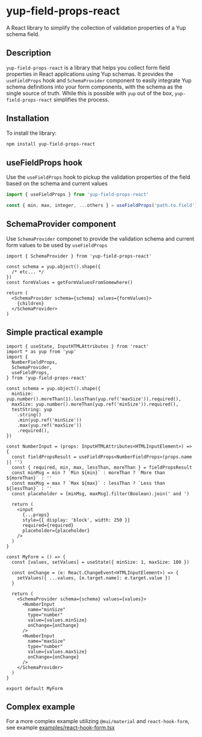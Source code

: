# yup-field-props-react

A React library to simplify the collection of validation properties of a Yup schema field.

## Description

`yup-field-props-react` is a library that helps you collect form field properties in React applications using Yup schemas. It provides the `useFieldProps` hook and `SchemaProvider` component to easily integrate Yup schema definitions into your form components, with the schema as the single source of truth. While this is possible with `yup` out of the box, `yup-field-props-react` simplifies the process.

## Installation

To install the library:

```bash
npm install yup-field-props-react
```

## useFieldProps hook

Use the `useFieldProps` hook to pickup the validation properties of the field based on the schema and current values

```typescript
import { useFieldProps } from 'yup-field-props-react'

const { min, max, integer, ...others } = useFieldProps('path.to.field')
```

## SchemaProvider component

Use `SchemaProvider` componet to provide the validation schema and current form values to be used by `useFieldProps`

```tsx
import { SchemaProvider } from 'yup-field-props-react'

const schema = yup.object().shape({
  /* etc... */
})
const formValues = getFormValuesFromSomewhere()

return (
  <SchemaProvider schema={schema} values={formValues}>
    {children}
  </SchemaProvider>
)
```

## Simple practical example

```tsx
import { useState, InputHTMLAttributes } from 'react'
import * as yup from 'yup'
import {
  NumberFieldProps,
  SchemaProvider,
  useFieldProps,
} from 'yup-field-props-react'

const schema = yup.object().shape({
  minSize: yup.number().moreThan(1).lessThan(yup.ref('maxSize')).required(),
  maxSize: yup.number().moreThan(yup.ref('minSize')).required(),
  testString: yup
    .string()
    .min(yup.ref('minSize'))
    .max(yup.ref('maxSize'))
    .required(),
})

const NumberInput = (props: InputHTMLAttributes<HTMLInputElement>) => {
  const fieldPropsResult = useFieldProps<NumberFieldProps>(props.name || '')
  const { required, min, max, lessThan, moreThan } = fieldPropsResult
  const minMsg = min ? `Min ${min}` : moreThan ? `More than ${moreThan}` : ''
  const maxMsg = max ? `Max ${max}` : lessThan ? `Less than ${lessThan}` : ''
  const placeholder = [minMsg, maxMsg].filter(Boolean).join(' and ')

  return (
    <input
      {...props}
      style={{ display: 'block', width: 250 }}
      required={required}
      placeholder={placeholder}
    />
  )
}

const MyForm = () => {
  const [values, setValues] = useState({ minSize: 1, maxSize: 100 })

  const onChange = (e: React.ChangeEvent<HTMLInputElement>) => {
    setValues({ ...values, [e.target.name]: e.target.value })
  }

  return (
    <SchemaProvider schema={schema} values={values}>
      <NumberInput
        name="minSize"
        type="number"
        value={values.minSize}
        onChange={onChange}
      />
      <NumberInput
        name="maxSize"
        type="number"
        value={values.maxSize}
        onChange={onChange}
      />
    </SchemaProvider>
  )
}

export default MyForm
```

## Complex example

For a more complex example utilizing `@mui/material` and `react-hook-form`, see example [examples/react-hook-form.tsx](examples/react-hook-form.tsx)
